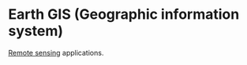 # Earth GIS (Geographic information system)

[Remote sensing](https://en.wikipedia.org/wiki/Remote_sensing) applications.

